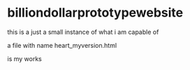# billiondollarprototypewebsite
this is a just a small instance of what i am capable of 


a file with name heart_myversion.html

is my works
